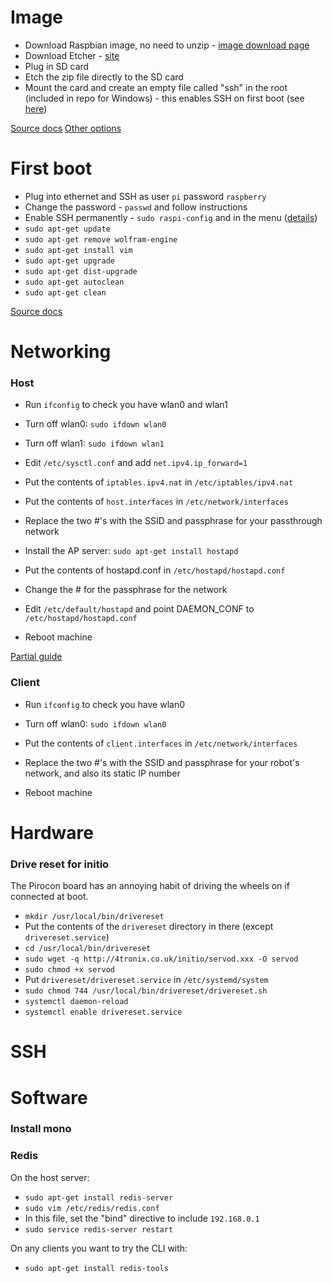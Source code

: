 # Image

- Download Raspbian image, no need to unzip - [image download page](https://www.raspberrypi.org/downloads/)
- Download Etcher - [site](https://etcher.io/)
- Plug in SD card
- Etch the zip file directly to the SD card
- Mount the card and create an empty file called "ssh" in the root (included in repo for Windows) - this enables SSH on first boot (see [here](https://www.raspberrypi.org/documentation/remote-access/ssh/))

[Source docs](https://www.raspberrypi.org/documentation/installation/installing-images/README.md)
[Other options](https://www.raspberrypi.org/documentation/installation/installing-images/windows.md)

# First boot

- Plug into ethernet and SSH as user `pi` password `raspberry`
- Change the password - `passwd` and follow instructions
- Enable SSH permanently - `sudo raspi-config` and in the menu ([details](http://www.raspberrypi-spy.co.uk/2012/05/enable-secure-shell-ssh-on-your-raspberry-pi/))
- `sudo apt-get update`
- `sudo apt-get remove wolfram-engine`
- `sudo apt-get install vim`
- `sudo apt-get upgrade`
- `sudo apt-get dist-upgrade`
- `sudo apt-get autoclean`
- `sudo apt-get clean`

[Source docs](https://www.raspberrypi.org/documentation/linux/usage/users.md)

# Networking

### Host

- Run `ifconfig` to check you have wlan0 and wlan1
- Turn off wlan0: `sudo ifdown wlan0`
- Turn off wlan1: `sudo ifdown wlan1`

- Edit `/etc/sysctl.conf` and add `net.ipv4.ip_forward=1`
- Put the contents of `iptables.ipv4.nat` in `/etc/iptables/ipv4.nat`

- Put the contents of `host.interfaces` in `/etc/network/interfaces`
- Replace the two #'s with the SSID and passphrase for your passthrough network

- Install the AP server: `sudo apt-get install hostapd`
- Put the contents of hostapd.conf in `/etc/hostapd/hostapd.conf`
- Change the # for the passphrase for the network
- Edit `/etc/default/hostapd` and point DAEMON_CONF to `/etc/hostapd/hostapd.conf`

- Reboot machine

[Partial guide](https://learn.adafruit.com/setting-up-a-raspberry-pi-as-a-wifi-access-point/install-software)

### Client

- Run `ifconfig` to check you have wlan0
- Turn off wlan0: `sudo ifdown wlan0`

- Put the contents of `client.interfaces` in `/etc/network/interfaces`
- Replace the two #'s with the SSID and passphrase for your robot's network, and also its static IP number

- Reboot machine

# Hardware

### Drive reset for initio

The Pirocon board has an annoying habit of driving the wheels on if connected at boot.

- `mkdir /usr/local/bin/drivereset`
- Put the contents of the `drivereset` directory in there (except `drivereset.service`)
- `cd /usr/local/bin/drivereset`
- `sudo wget -q http://4tronix.co.uk/initio/servod.xxx -O servod`
- `sudo chmod +x servod`
- Put `drivereset/drivereset.service` in `/etc/systemd/system`
- `sudo chmod 744 /usr/local/bin/drivereset/drivereset.sh`
- `systemctl daemon-reload`
- `systemctl enable drivereset.service`

# SSH

# Software

### Install mono

### Redis

On the host server:

- `sudo apt-get install redis-server`
- `sudo vim /etc/redis/redis.conf`
- In this file, set the "bind" directive to include `192.168.0.1`
- `sudo service redis-server restart`

On any clients you want to try the CLI with:

- `sudo apt-get install redis-tools`
